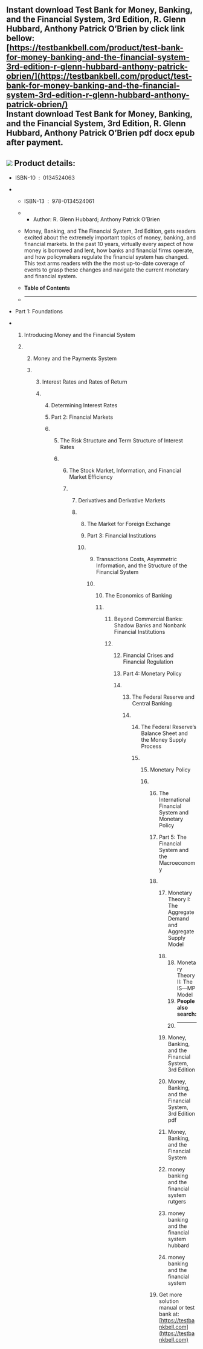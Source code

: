 Instant download **Test Bank for Money, Banking, and the Financial System, 3rd Edition, R. Glenn Hubbard, Anthony Patrick O’Brien** by click link bellow:  
[https://testbankbell.com/product/test-bank-for-money-banking-and-the-financial-system-3rd-edition-r-glenn-hubbard-anthony-patrick-obrien/](https://testbankbell.com/product/test-bank-for-money-banking-and-the-financial-system-3rd-edition-r-glenn-hubbard-anthony-patrick-obrien/)  
**Instant download Test Bank for Money, Banking, and the Financial System, 3rd Edition, R. Glenn Hubbard, Anthony Patrick O’Brien pdf docx epub after payment.**
----------------------------------------------------------------------------------------------------------------------------------------------------------------


![](https://testbankbell.com/wp-content/uploads/2023/05/9780134524061_TestBank.jpg)
**Product details:**
--------------------


* ISBN-10 ‏ : ‎ 0134524063
* * ISBN-13 ‏ : ‎ 978-0134524061
  * * Author: R. Glenn Hubbard; Anthony Patrick O’Brien
   
  * Money, Banking, and The Financial System, 3rd Edition, gets readers excited about the extremely important topics of money, banking, and financial markets. In the past 10 years, virtually every aspect of how money is borrowed and lent, how banks and financial firms operate, and how policymakers regulate the financial system has changed. This text arms readers with the the most up-to-date coverage of events to grasp these changes and navigate the current monetary and financial system.
  * **Table of Contents**
  * ---------------------
 
* Part 1: Foundations

* 1. Introducing Money and the Financial System
 
  2. 2. Money and the Payments System
    
     3. 3. Interest Rates and Rates of Return
       
        4. 4. Determining Interest Rates
          
           5. Part 2: Financial Markets
          
           6. 5. The Risk Structure and Term Structure of Interest Rates
             
              6. 6. The Stock Market, Information, and Financial Market Efficiency
                
                 7. 7. Derivatives and Derivative Markets
                   
                    8. 8. The Market for Foreign Exchange
                      
                       9. Part 3: Financial Institutions
                      
                       10. 9. Transactions Costs, Asymmetric Information, and the Structure of the Financial System
                          
                           10. 10. The Economics of Banking
                              
                               11. 11. Beyond Commercial Banks: Shadow Banks and Nonbank Financial Institutions
                                  
                                   12. 12. Financial Crises and Financial Regulation
                                      
                                       13. Part 4: Monetary Policy
                                      
                                       14. 13. The Federal Reserve and Central Banking
                                          
                                           14. 14. The Federal Reserve’s Balance Sheet and the Money Supply Process
                                              
                                               15. 15. Monetary Policy
                                                  
                                                   16. 16. The International Financial System and Monetary Policy
                                                      
                                                       17. Part 5: The Financial System and the Macroeconomy
                                                      
                                                       18. 17. Monetary Theory I: The Aggregate Demand and Aggregate Supply Model
                                                          
                                                           18. 18. Monetary Theory II: The IS—MP Model
                                                               19. **People also search:**
                                                               20. -----------------------
                                                              
                                                           19. Money, Banking, and the Financial System, 3rd Edition
                                                          
                                                           20. Money, Banking, and the Financial System, 3rd Edition pdf
                                                          
                                                           21. Money, Banking, and the Financial System
                                                          
                                                           22. money banking and the financial system rutgers
                                                          
                                                           23. money banking and the financial system hubbard
                                                          
                                                           24. money banking and the financial system
                                                          
                                                       19.  Get more solution manual or test bank at: [https://testbankbell.com](https://testbankbell.com)
